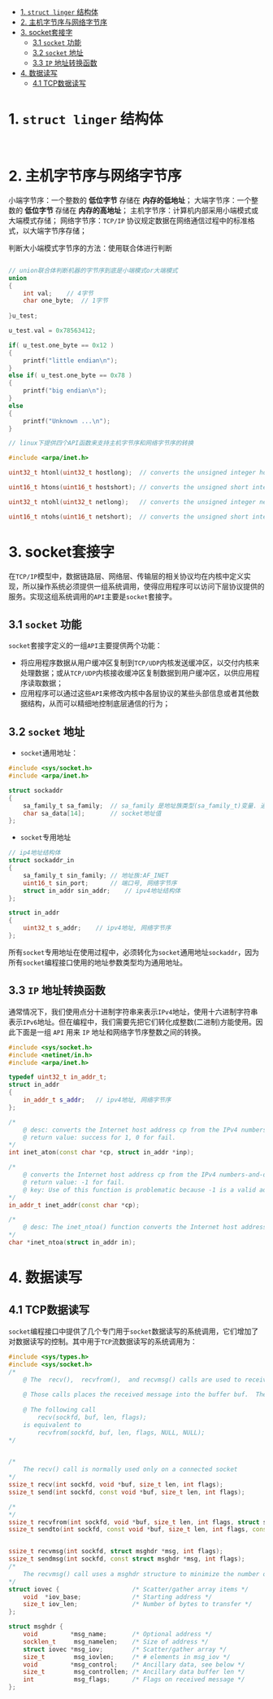- [1. `struct linger` 结构体](#1-struct-linger-结构体)
- [2. 主机字节序与网络字节序](#2-主机字节序与网络字节序)
- [3. socket套接字](#3-socket套接字)
  - [3.1 `socket` 功能](#31-socket-功能)
  - [3.2 `socket` 地址](#32-socket-地址)
  - [3.3 `IP` 地址转换函数](#33-ip-地址转换函数)
- [4. 数据读写](#4-数据读写)
  - [4.1 TCP数据读写](#41-tcp数据读写)

# 1. `struct linger` 结构体

```cpp



```
# 2. 主机字节序与网络字节序

小端字节序：一个整数的 **低位字节** 存储在 **内存的低地址**；
大端字节序：一个整数的 **低位字节** 存储在 **内存的高地址**；
主机字节序：计算机内部采用小端模式或大端模式存储；
网络字节序：`TCP/IP` 协议规定数据在网络通信过程中的标准格式，以大端字节序存储；

判断大小端模式字节序的方法：使用联合体进行判断

```cpp

// union联合体判断机器的字节序到底是小端模式or大端模式
union  
{
    int val;	// 4字节
    char one_byte;	// 1字节
    
}u_test;

u_test.val = 0x78563412;

if( u_test.one_byte == 0x12 )
{
    printf("little endian\n");
}
else if( u_test.one_byte == 0x78 )
{
    printf("big endian\n");
}
else
{
    printf("Unknown ...\n");
}

// linux下提供四个API函数来支持主机字节序和网络字节序的转换

#include <arpa/inet.h>

uint32_t htonl(uint32_t hostlong);	// converts the unsigned integer hostlong from host byte order to network byte order.

uint16_t htons(uint16_t hostshort); // converts the unsigned short integer hostshort from host byte order to network byte order.

uint32_t ntohl(uint32_t netlong);	// converts the unsigned integer netlong from network byte order to host byte order.

uint16_t ntohs(uint16_t netshort);	// converts the unsigned short integer netshort from network byte order to host byte order.
```

# 3. socket套接字

在`TCP/IP`模型中，数据链路层、网络层、传输层的相关协议均在内核中定义实现，所以操作系统必须提供一组系统调用，使得应用程序可以访问下层协议提供的服务。实现这组系统调用的`API`主要是`socket`套接字。

##  3.1 `socket` 功能

`socket`套接字定义的一组`API`主要提供两个功能：

- 将应用程序数据从用户缓冲区复制到`TCP/UDP`内核发送缓冲区，以交付内核来处理数据；或从`TCP/UDP`内核接收缓冲区复制数据到用户缓冲区，以供应用程序读取数据；
- 应用程序可以通过这些`API`来修改内核中各层协议的某些头部信息或者其他数据结构，从而可以精细地控制底层通信的行为；

## 3.2 `socket` 地址

- `socket`通用地址：

```c
#include <sys/socket.h>
#include <arpa/inet.h>

struct sockaddr
{
    sa_family_t sa_family;	// sa_family 是地址族类型(sa_family_t)变量. 通常取值为AF_UNIX, AF_INET, AF_INET6
    char sa_data[14];		// socket地址值
};
```

- `socket`专用地址

```c
// ip4地址结构体
struct sockaddr_in
{
	sa_family_t sin_family;	// 地址族:AF_INET
	uint16_t sin_port;		// 端口号, 网络字节序
    struct in_addr sin_addr;	// ipv4地址结构体
};

struct in_addr
{
	uint32_t s_addr;  	// ipv4地址, 网络字节序
};
```

所有`socket`专用地址在使用过程中，必须转化为`socket`通用地址`sockaddr`，因为所有`socket`编程接口使用的地址参数类型均为通用地址。

## 3.3 `IP` 地址转换函数

通常情况下，我们使用点分十进制字符串来表示`IPv4`地址，使用十六进制字符串表示`IPv6`地址。但在编程中，我们需要先把它们转化成整数(二进制)方能使用。因此下面是一组 `API` 用来 `IP` 地址和网络字节序整数之间的转换。

```cpp
#include <sys/socket.h>
#include <netinet/in.h>
#include <arpa/inet.h>

typedef uint32_t in_addr_t;
struct in_addr
{
	in_addr_t s_addr;  	// ipv4地址, 网络字节序
};

/*
	@ desc: converts the Internet host address cp from the IPv4 numbers-and-dots notation into binary form (in network byte order) 			and stores it in the structure that inp points to.
	@ return value: success for 1, 0 for fail.
*/
int inet_aton(const char *cp, struct in_addr *inp);	

/*
	@ converts the Internet host address cp from the IPv4 numbers-and-dots notation into binary data in network byte order.
	@ return value: -1 for fail.
	@ key: Use of this function is problematic because -1 is a valid address (255.255.255.255). So, avoid the its use in favor of 			inet_aton(), inet_pton();
*/
in_addr_t inet_addr(const char *cp);

/*
	@ desc: The inet_ntoa() function converts the Internet host address in, given in network byte order, to a string in IPv4 dotted-		decimal notation. The string is returned in a statically allocated buffer, which subsequent calls will overwrite.
*/
char *inet_ntoa(struct in_addr in);

```

# 4. 数据读写

## 4.1 TCP数据读写

​	`socket`编程接口中提供了几个专门用于`socket`数据读写的系统调用，它们增加了对数据读写的控制。其中用于`TCP`流数据读写的系统调用为：	

```c++
#include <sys/types.h>
#include <sys/socket.h>
/*
	@ The  recv(),  recvfrom(),  and recvmsg() calls are used to receive messages from a socket. They may be used to receive data on 		both connectionless and connection-oriented sockets.
	
	@ Those calls places the received message into the buffer buf.  The caller must specify the size of the buffer in len.
	
	@ The following call
		recv(sockfd, buf, len, flags);
    is equivalent to
    	recvfrom(sockfd, buf, len, flags, NULL, NULL);
*/


/*
	The recv() call is normally used only on a connected socket
*/
ssize_t recv(int sockfd, void *buf, size_t len, int flags);
ssize_t send(int sockfd, const void *buf, size_t len, int flags);

/*
*/
ssize_t recvfrom(int sockfd, void *buf, size_t len, int flags, struct sockaddr *src_addr, socklen_t *addrlen);
ssize_t sendto(int sockfd, const void *buf, size_t len, int flags, const struct sockaddr *dest_addr, socklen_t addrlen);


ssize_t recvmsg(int sockfd, struct msghdr *msg, int flags);
ssize_t sendmsg(int sockfd, const struct msghdr *msg, int flags);
/*
	The recvmsg() call uses a msghdr structure to minimize the number of directly supplied arguments. This structure is defined as 			follows in <sys/socket.h>:
*/
struct iovec {                    /* Scatter/gather array items */
    void  *iov_base;              /* Starting address */
    size_t iov_len;               /* Number of bytes to transfer */
};

struct msghdr {
    void         *msg_name;       /* Optional address */
    socklen_t     msg_namelen;    /* Size of address */
    struct iovec *msg_iov;        /* Scatter/gather array */
    size_t        msg_iovlen;     /* # elements in msg_iov */
    void         *msg_control;    /* Ancillary data, see below */
    size_t        msg_controllen; /* Ancillary data buffer len */
    int           msg_flags;      /* Flags on received message */
};


```

